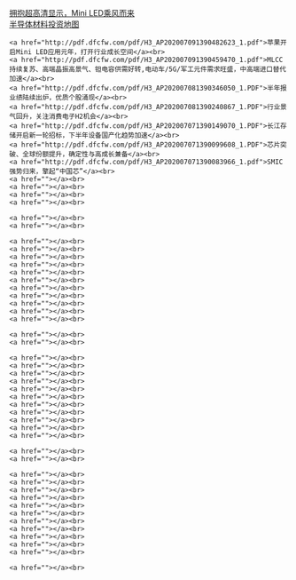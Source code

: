 <a href="http://pdf.dfcfw.com/pdf/H3_AP202007061389749073_1.pdf">拥抱超高清显示，Mini LED乘风而来</a><br>
    <a href="http://pdf.dfcfw.com/pdf/H3_AP202007091390530072_1.pdf">半导体材料投资地图</a><br>

    <a href="http://pdf.dfcfw.com/pdf/H3_AP202007091390482623_1.pdf">苹果开启Mini LED应用元年，打开行业成长空间</a><br>
    <a href="http://pdf.dfcfw.com/pdf/H3_AP202007091390459470_1.pdf">MLCC持续复苏、高端晶振高景气、钽电容供需好转,电动车/5G/军工元件需求旺盛，中高端进口替代加速</a><br>
    <a href="http://pdf.dfcfw.com/pdf/H3_AP202007081390346050_1.PDF">半年报业绩陆续出炉，优质个股涌现</a><br>
    <a href="http://pdf.dfcfw.com/pdf/H3_AP202007081390240867_1.PDF">行业景气回升，关注消费电子H2机会</a><br>
    <a href="http://pdf.dfcfw.com/pdf/H3_AP202007071390149070_1.PDF">长江存储开启新一轮招标，下半年设备国产化趋势加速</a><br>
    <a href="http://pdf.dfcfw.com/pdf/H3_AP202007071390099608_1.PDF">芯片突破、全球份额提升，确定性与高成长兼备</a><br>
    <a href="http://pdf.dfcfw.com/pdf/H3_AP202007071390083966_1.pdf">SMIC强势归来，擎起“中国芯”</a><br>
    <a href=""></a><br>
    <a href=""></a><br>
    <a href=""></a><br>
    <a href=""></a><br>

    <a href=""></a><br>
    <a href=""></a><br>

    <a href=""></a><br>
    <a href=""></a><br>
    <a href=""></a><br>
    <a href=""></a><br>
    <a href=""></a><br>
    <a href=""></a><br>
    <a href=""></a><br>
    <a href=""></a><br>
    <a href=""></a><br>
    <a href=""></a><br>
    <a href=""></a><br>

    <a href=""></a><br>
    <a href=""></a><br>

    <a href=""></a><br>
    <a href=""></a><br>
    <a href=""></a><br>
    <a href=""></a><br>
    <a href=""></a><br>
    <a href=""></a><br>
    <a href=""></a><br>
    <a href=""></a><br>
    <a href=""></a><br>
    <a href=""></a><br>
    <a href=""></a><br>

    <a href=""></a><br>
    <a href=""></a><br>

    <a href=""></a><br>
    <a href=""></a><br>
    <a href=""></a><br>
    <a href=""></a><br>
    <a href=""></a><br>
    <a href=""></a><br>
    <a href=""></a><br>
    <a href=""></a><br>
    <a href=""></a><br>
    <a href=""></a><br>
    <a href=""></a><br>

    <a href=""></a><br>
